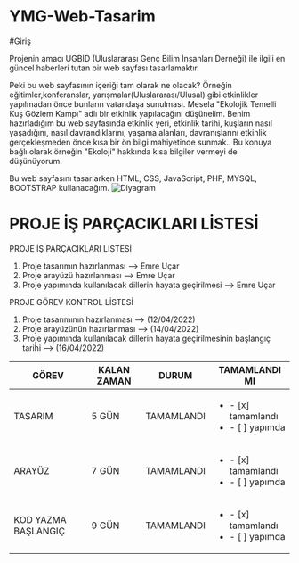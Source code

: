# YMG-Web-Tasarim

#Giriş

Projenin amacı UGBİD (Uluslararası Genç Bilim İnsanları Derneği) ile ilgili en güncel haberleri tutan bir web sayfası tasarlamaktır. 

Peki bu web sayfasının içeriği tam olarak ne olacak?
Örneğin eğitimler,konferanslar, yarışmalar(Uluslararası/Ulusal) gibi etkinlikler yapılmadan önce bunların vatandaşa sunulması.
Mesela "Ekolojik Temelli Kuş Gözlem Kampı" adlı bir etkinlik yapılacağını düşünelim. Benim hazırladığım bu web sayfasında etkinlik yeri, etkinlik tarihi, kuşların nasıl yaşadığını, nasıl davrandıklarını, yaşama alanları, davranışlarını etkinlik gerçekleşmeden önce kısa bir ön bilgi mahiyetinde sunmak..
Bu konuya bağlı olarak örneğin "Ekoloji" hakkında kısa bilgiler vermeyi de düşünüyorum.

Bu web sayfasını tasarlarken HTML, CSS, JavaScript, PHP, MYSQL, BOOTSTRAP kullanacağım.
![Diyagram](https://user-images.githubusercontent.com/100670002/158032404-58ed50c0-1fc1-4792-a136-431388564d42.png)


# PROJE İŞ PARÇACIKLARI LİSTESİ

PROJE İŞ PARÇACIKLARI LİSTESİ

1) Proje tasarımın hazırlanması --> Emre Uçar
2) Proje arayüzü hazırlanması --> Emre Uçar
3) Proje yapımında kullanılacak dillerin hayata geçirilmesi --> Emre Uçar

PROJE GÖREV KONTROL LİSTESİ
1) Proje tasarımının hazırlanması --> (12/04/2022)
2) Proje arayüzünün hazırlanması --> (14/04/2022)
3) Proje yapımında kullanılacak dillerin hayata geçirilmesinin başlangıç tarihi --> (16/04/2022)

|GÖREV        | KALAN ZAMAN | DURUM | TAMAMLANDI MI        |
|------------|---------------|----------------|------------------------------------|
|TASARIM    | 5 GÜN    |   TAMAMLANDI  | <ul><li>- [x] tamamlandı</li><li>- [ ] yapımda </li></ul>
|ARAYÜZ    | 7 GÜN     |   TAMAMLANDI  | <ul><li>- [x] tamamlandı</li><li>- [ ] yapımda </li></ul>
|KOD YAZMA BAŞLANGIÇ  | 9 GÜN     |   TAMAMLANDI  | <ul><li>- [x] tamamlandı</li><li>- [ ] yapımda </li></ul>

